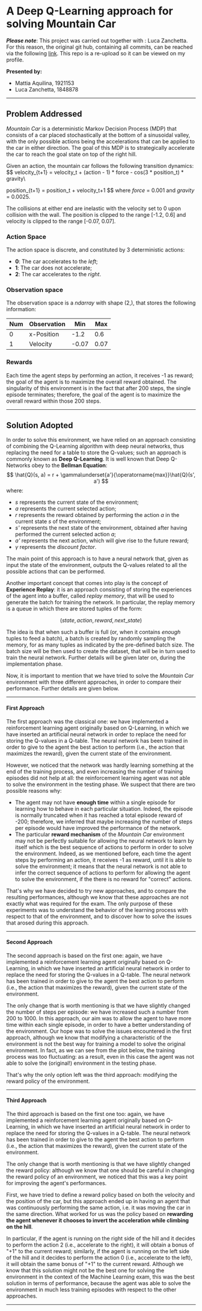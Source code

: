 # A Deep Q-Learning approach for solving Mountain Car

***Please note***: This project was carried out together with : Luca Zanchetta. For this reason, the original git hub, containing all commits, can be reached via the following [link](https://github.com/luca-zanchetta/Mountain-Car). This repo is a re-upload so it can be viewed on my profile.


**Presented by:**
- Mattia Aquilina, 1921153
- Luca Zanchetta, 1848878

---

## Problem Addressed

*Mountain Car* is a deterministic Markov Decision Process (MDP) that consists of a car placed stochastically at the bottom of a sinusoidal valley, with the only possible actions being the accelerations that can be applied to the car in either direction. The goal of this MDP is to strategically accelerate the car to reach the goal state on top of the right hill.

Given an action, the mountain car follows the following transition dynamics:
$$
velocity_{t+1} = velocity_t + (action - 1) * force - cos(3 * position_t) * gravity\\

position_{t+1} = position_t + velocity_t+1
$$
where *force* = 0.001 and *gravity* = 0.0025.

The collisions at either end are inelastic with the velocity set to 0 upon collision with the wall. The position is clipped to the range [-1.2, 0.6] and velocity is clipped to the range [-0.07, 0.07].

### Action Space

The action space is discrete, and constituted by 3 deterministic actions:

- **0**: The car accelerates to the *left*;
- **1**: The car does not accelerate;
- **2**: The car accelerates to the *right*.

### Observation space

The observation space is a *ndarray* with shape (2,), that stores the following information:

|    Num      | Observation |     Min     |     Max     |
| ----------- | ----------- | ----------- | ----------- |
| 0           | x-Position  |     -1.2    |     0.6     | 
| 1           | Velocity    |    -0.07    |     0.07    |

### Rewards

Each time the agent steps by performing an action, it receives -1 as reward; the goal of the agent is to maximize the overall reward obtained. The singularity of this environment is in the fact that after 200 steps, the single episode terminates; therefore, the goal of the agent is to maximize the overall reward within those 200 steps. 

---

## Solution Adopted

In order to solve this environment, we have relied on an approach consisting of combining the Q-Learning algorithm with deep neural networks, thus replacing the need for a table to store the Q-values; such an approach is commonly known as **Deep Q-Learning**. It is well known that Deep Q-Networks obey to the **Bellman Equation**:
$$
    \hat{Q}(s, a) = r + \gamma\underset{a'}{\operatorname{max}}\hat{Q}(s', a')
$$
where:
- *s* represents the current state of the environment;
- *a* represents the current selected action;
- *r* represents the reward obtained by performing the action *a* in the current state *s* of the environment;
- *s'* represents the next state of the environment, obtained after having performed the current selected action *a*;
- *a'* represents the next action, which will give rise to the future reward;
- *$\gamma$* represents the *discount factor*.

The main point of this approach is to have a neural network that, given as input the state of the environment, outputs the Q-values related to all the possible actions that can be performed.

Another important concept that comes into play is the concept of **Experience Replay**: it is an approach consisting of storing the experiences of the agent into a buffer, called *replay memory*, that will be used to generate the batch for training the network. In particular, the replay memory is a queue in which there are stored tuples of the form:

$$ (state, action, reward, next\_state) $$

The idea is that when such a buffer is full (or, when it contains *enough* tuples to feed a batch), a batch is created by randomly sampling the memory, for as many tuples as indicated by the pre-defined batch size. The batch size will be then used to create the dataset, that will be in turn used to train the neural network. Further details will be given later on, during the implementation phase.

Now, it is important to mention that we have tried to solve the *Mountain Car* environment with three different approaches, in order to compare their performance. Further details are given below.

---

#### First Approach

The first approach was the classical one: we have implemented a reinforcement learning agent originally based on Q-Learning, in which we have inserted an artificial neural network in order to replace the need for storing the Q-values in a Q-table. The neural network has been trained in order to give to the agent the best action to perform (i.e., the action that maximizes the reward), given the current state of the environment. 

However, we noticed that the network was hardly learning something at the end of the training process, and even increasing the number of training episodes did not help at all: the reinforcement learning agent was not able to solve the environment in the testing phase. We suspect that there are two possible reasons why:
- The agent may not have **enough time** within a single episode for learning how to behave in each particular situation. Indeed, the episode is normally truncated when it has reached a total episode reward of -200; therefore, we inferred that maybe increasing the number of steps per episode would have improved the performance of the network.
- The particular **reward mechanism** of the *Mountain Car* environment may not be perfectly suitable for allowing the neural network to learn by itself which is the best sequence of actions to perform in order to solve the environment. Indeed, as we mentioned before, each time the agent steps by performing an action, it receives -1 as reward, until it is able to solve the environment; it means that the neural network is not able to infer the correct sequence of actions to perform for allowing the agent to solve the environment, if the there is no reward for "correct" actions. 

That's why we have decided to try new approaches, and to compare the resulting performances, although we know that these approaches are not exactly what was required for the exam. The only purpose of these experiments was to understand the behavior of the learning process with respect to that of the environment, and to discover how to solve the issues that arosed during this approach.

---

#### Second Approach

The second approach is based on the first one: again, we have implemented a reinforcement learning agent originally based on Q-Learning, in which we have inserted an artificial neural network in order to replace the need for storing the Q-values in a Q-table. The neural network has been trained in order to give to the agent the best action to perform (i.e., the action that maximizes the reward), given the current state of the environment. 

The only change that is worth mentioning is that we have slightly changed the number of steps per episode: we have increased such a number from 200 to 1000. In this approach, our aim was to allow the agent to have more time within each single episode, in order to have a better understanding of the environment. Our hope was to solve the issues encountered in the first approach, although we know that modifying a characteristic of the environment is not the best way for training a model to solve the original environment. In fact, as we can see from the plot below, the training process was too fluctuating: as a result, even in this case the agent was not able to solve the (original!) environment in the testing phase. 

That's why the only option left was the third approach: modifying the reward policy of the environment.

---

#### Third Approach

The third approach is based on the first one too: again, we have implemented a reinforcement learning agent originally based on Q-Learning, in which we have inserted an artificial neural network in order to replace the need for storing the Q-values in a Q-table. The neural network has been trained in order to give to the agent the best action to perform (i.e., the action that maximizes the reward), given the current state of the environment. 

The only change that is worth mentioning is that we have slightly changed the reward policy: although we know that one should be careful in changing the reward policy of an environment, we noticed that this was a key point for improving the agent's performances. 

First, we have tried to define a reward policy based on both the velocity and the position of the car, but this approach ended up in having an agent that was continuously performing the same action, i.e. it was moving the car in the same direction. What worked for us was the policy based on **rewarding the agent whenever it chooses to invert the acceleration while climbing on the hill**.

In particular, if the agent is running on the right side of the hill and it decides to perform the action 2 (i.e., accelerate to the right), it will obtain a bonus of "+1" to the current reward; similarly, if the agent is running on the left side of the hill and it decides to perform the action 0 (i.e., accelerate to the left), it will obtain the same bonus of "+1" to the current reward. Although we know that this solution might not be the best one for solving the environment in the context of the Machine Learning exam, this was the best solution in terms of performance, because the agent was able to solve the environment in much less training episodes with respect to the other approaches.

---
